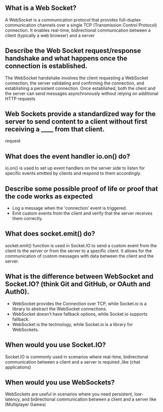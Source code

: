## What is a Web Socket?
A WebSocket is a communication protocol that provides full-duplex communication channels over a single TCP (Transmission Control Protocol) connection. It enables real-time, bidirectional communication between a client (typically a web browser) and a server


## Describe the Web Socket request/response handshake and what happens once the connection is established.
 The WebSocket handshake involves the client requesting a WebSocket connection, the server validating and confirming the connection, and establishing a persistent connection. Once established, both the client and the server can send messages asynchronously without relying on additional HTTP requests

 ## Web Sockets provide a standardized way for the server to send content to a client without first receiving a ____ from that client.
 request

 ## What does the event handler io.on() do?

io.on() is used to set up event handlers on the server side to listen for specific events emitted by clients and respond to them accordingly.

 ## Describe some possible proof of life or proof that the code works as expected
 - Log a message when the 'connection' event is triggered.
 - Emit custom events from the client and verify that the server receives them correctly.


 ## What does socket.emit() do?
 socket.emit() function is used in Socket.IO to send a custom event from the client to the server or from the server to a specific client. It allows for the communication of custom messages with data between the client and the server.

 ## What is the difference between WebSocket and Socket.IO? (think Git and GitHub, or OAuth and Auth0).
- WebSocket  provides the Connection over TCP, while Socket.io is a library to abstract the WebSocket connections.
- WebSocket doesn’t have fallback options, while Socket.io supports fallback.
- WebSocket is the technology, while Socket.io is a library for WebSockets.

 ## When would you use Socket.IO?
Socket.IO is commonly used in scenarios where real-time, bidirectional communication between a client and a server is required ,like (chat applications)



 ## When would you use WebSockets?
 WebSockets are useful in scenarios where you need persistent, low-latency, and bidirectional communication between a client and a server like (Multiplayer Games)
